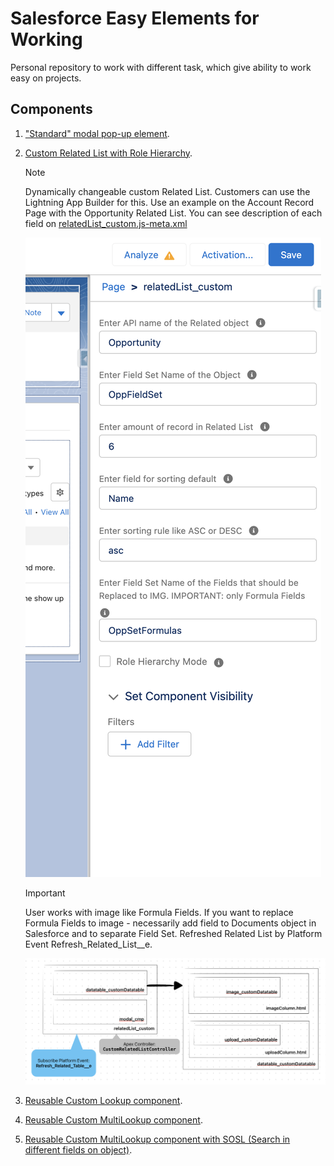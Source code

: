 # Salesforce Easy Elements for Working

Personal repository to work with different task, which give ability to work easy on projects.

## Components
1. ["Standard" modal pop-up element](https://github.com/EvgenyVorohobko/Salesforce_Components/tree/main/force-app/main/default/lwc/modal_cmp).
2. [Custom Related List with Role Hierarchy](https://github.com/EvgenyVorohobko/Salesforce_Components/tree/main/force-app/main/default/lwc/relatedList_custom).
    > [!NOTE]
    Dynamically changeable custom Related List. Customers can use the Lightning App Builder for this. Use an example on the Account Record Page with the Opportunity Related List.
    You can see description of each field on [relatedList_custom.js-meta.xml](https://github.com/EvgenyVorohobko/Salesforce_Components/blob/main/force-app/main/default/lwc/relatedList_custom/relatedList_custom.js-meta.xml)

    ![Lightning App Builder Example](image.png)

    > [!IMPORTANT]
    User works with image like Formula Fields. If you want to replace Formula Fields to image - necessarily add field to Documents object in Salesforce and to separate Field Set.
    Refreshed Related List by Platform Event Refresh_Related_List__e.


    ![Schema components](image-1.png)

3. [Reusable Custom Lookup component](https://github.com/EvgenyVorohobko/Salesforce_Components/tree/main/force-app/main/default/lwc/reusableCustomLookup).

4. [Reusable Custom MultiLookup component](https://github.com/EvgenyVorohobko/Salesforce_Components/tree/main/force-app/main/default/lwc/reusableCustomMultyLookup).

5. [Reusable Custom MultiLookup component with SOSL (Search in different fields on object)](https://github.com/EvgenyVorohobko/Salesforce_Components/tree/main/force-app/main/default/lwc/customLookup_multiFields).